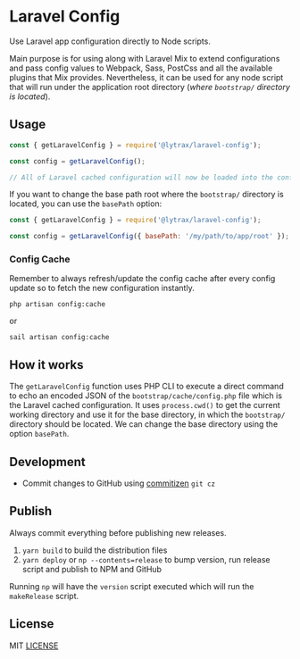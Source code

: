 # Laravel Config

Use Laravel app configuration directly to Node scripts.

Main purpose is for using along with Laravel Mix to extend configurations and pass config values to Webpack, Sass, PostCss and all the available plugins that Mix provides. Nevertheless, it can be used for any node script that will run under the application root directory (*where `bootstrap/` directory is located*).

## Usage

```js
const { getLaravelConfig } = require('@lytrax/laravel-config');

const config = getLaravelConfig();

// All of Laravel cached configuration will now be loaded into the config constant
```

If you want to change the base path root where the `bootstrap/` directory is located, you can use the `basePath` option:

```js
const { getLaravelConfig } = require('@lytrax/laravel-config');

const config = getLaravelConfig({ basePath: '/my/path/to/app/root' });
```

### Config Cache

Remember to always refresh/update the config cache after every config update so to fetch the new configuration instantly.

```
php artisan config:cache
```

or

```
sail artisan config:cache
```

## How it works

The `getLaravelConfig` function uses PHP CLI to execute a direct command to echo an encoded JSON of the `bootstrap/cache/config.php` file which is the Laravel cached configuration. It uses `process.cwd()` to get the current working directory and use it for the base directory, in which the `bootstrap/` directory should be located. We can change the base directory using the option `basePath`.

## Development

- Commit changes to GitHub using [commitizen][commitizen] `git cz`

## Publish

Always commit everything before publishing new releases.

1. `yarn build` to build the distribution files
2. `yarn deploy` or `np --contents=release` to bump version, run release script and publish to NPM and GitHub

Running `np` will have the `version` script executed which will run the `makeRelease` script.

## License

MIT [LICENSE][license]

[commitizen]: https://github.com/commitizen/cz-cli
[license]: https://github.com/clytras/laravel-config/blob/master/LICENSE
